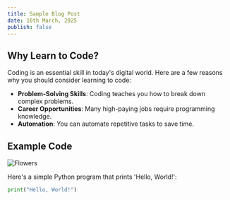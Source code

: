 ```yaml
---
title: Sample Blog Post
date: 16th March, 2025
publish: false 
---
```


## Why Learn to Code?

Coding is an essential skill in today's digital world. Here are a few reasons why you should consider learning to code:

-   **Problem-Solving Skills**: Coding teaches you how to break down complex problems.
-   **Career Opportunities**: Many high-paying jobs require programming knowledge.
-   **Automation**: You can automate repetitive tasks to save time.

## Example Code

![Flowers](https://fastly.picsum.photos/id/82/1500/997.jpg?hmac=VcdCqu9YiLpbCtr8YowUCSUD3-245TGekiXmtiMXotw)

Here's a simple Python program that prints 'Hello, World!':

```python
print("Hello, World!")
```
